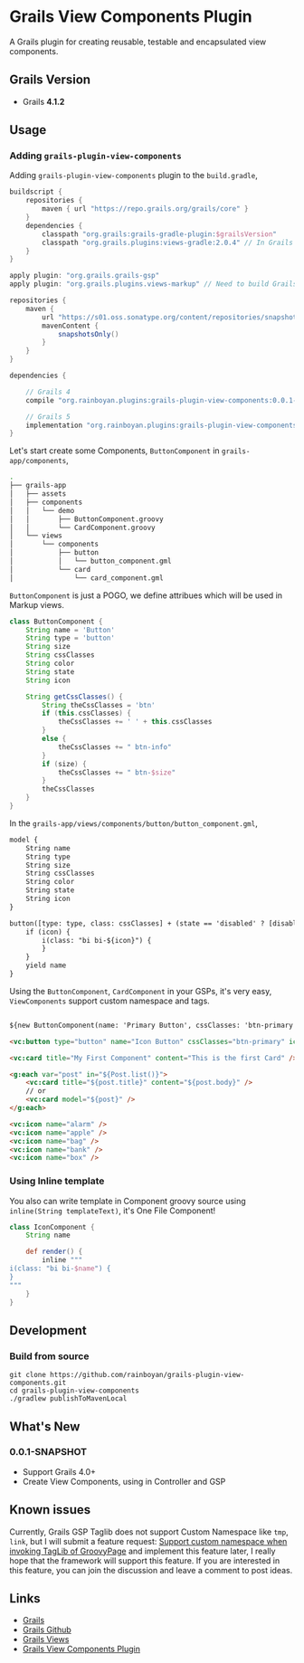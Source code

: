 # Grails View Components Plugin

A Grails plugin for creating reusable, testable and encapsulated view components.

## Grails Version

- Grails **4.1.2**

## Usage

### Adding `grails-plugin-view-components`

Adding `grails-plugin-view-components` plugin to the `build.gradle`,

```gradle
buildscript {
    repositories {
        maven { url "https://repo.grails.org/grails/core" }
    }
    dependencies {
        classpath "org.grails:grails-gradle-plugin:$grailsVersion"
        classpath "org.grails.plugins:views-gradle:2.0.4" // In Grails 5: using 2.3.2
    }
}

apply plugin: "org.grails.grails-gsp"
apply plugin: "org.grails.plugins.views-markup" // Need to build Grails Markup Views

repositories {
    maven {
        url "https://s01.oss.sonatype.org/content/repositories/snapshots/"
        mavenContent {
            snapshotsOnly()
        }
    }
}

dependencies {

    // Grails 4
    compile "org.rainboyan.plugins:grails-plugin-view-components:0.0.1-SNAPSHOT"

    // Grails 5
    implementation "org.rainboyan.plugins:grails-plugin-view-components:0.0.1-SNAPSHOT"
}

```

Let's start create some Components, `ButtonComponent` in `grails-app/components`,

```bash
.
├── grails-app
│   ├── assets
│   ├── components
│   │   └── demo
│   │       ├── ButtonComponent.groovy
│   │       └── CardComponent.groovy
│   └── views
│       └── components
│           ├── button
│           │   └── button_component.gml
│           └── card
│               └── card_component.gml

```

`ButtonComponent` is just a POGO, we define attribues which will be used in Markup views.

```groovy
class ButtonComponent {
    String name = 'Button'
    String type = 'button'
    String size
    String cssClasses
    String color
    String state
    String icon

    String getCssClasses() {
        String theCssClasses = 'btn'
        if (this.cssClasses) {
            theCssClasses += ' ' + this.cssClasses
        }
        else {
            theCssClasses += " btn-info"
        }
        if (size) {
            theCssClasses += " btn-$size"
        }
        theCssClasses
    }
}
```

In the `grails-app/views/components/button/button_component.gml`,

```html
model {
    String name
    String type
    String size
    String cssClasses
    String color
    String state
    String icon
}

button([type: type, class: cssClasses] + (state == 'disabled' ? [disabled : ''] : [:]) + (color ? [style: 'color: ' + color] : [:])) {
    if (icon) {
        i(class: "bi bi-${icon}") {
        }
    }
    yield name
}
```

Using the `ButtonComponent`, `CardComponent` in your GSPs, it's very easy, `ViewComponents` support custom namespace and tags.

```html

${new ButtonComponent(name: 'Primary Button', cssClasses: 'btn-primary').render()}

<vc:button type="button" name="Icon Button" cssClasses="btn-primary" icon="box" />

<vc:card title="My First Component" content="This is the first Card" />

<g:each var="post" in="${Post.list()}">
    <vc:card title="${post.title}" content="${post.body}" />
    // or
    <vc:card model="${post}" />
</g:each>

<vc:icon name="alarm" />
<vc:icon name="apple" />
<vc:icon name="bag" />
<vc:icon name="bank" />
<vc:icon name="box" />

```

### Using Inline template

You also can write template in Component groovy source using `inline(String templateText)`, it's One File Component!

```groovy
class IconComponent {
    String name

    def render() {
        inline """
i(class: "bi bi-$name") {
}
"""
    }
}
```

## Development

### Build from source

```
git clone https://github.com/rainboyan/grails-plugin-view-components.git
cd grails-plugin-view-components
./gradlew publishToMavenLocal
```

## What's New

### 0.0.1-SNAPSHOT

* Support Grails 4.0+
* Create View Components, using in Controller and GSP


## Known issues

Currently, Grails GSP Taglib does not support Custom Namespace like `tmp`, `link`, but I will submit a feature request: [Support custom namespace when invoking TagLib of GroovyPage](https://github.com/grails/grails-gsp/issues/324) and implement this feature later, I really hope that the framework will support this feature. If you are interested in this feature, you can join the discussion and leave a comment to post ideas.


## Links

- [Grails](https://grails.org)
- [Grails Github](https://github.com/grails)
- [Grails Views](http://views.grails.org/latest/)
- [Grails View Components Plugin](https://github.com/rainboyan/grails-plugin-view-components)

